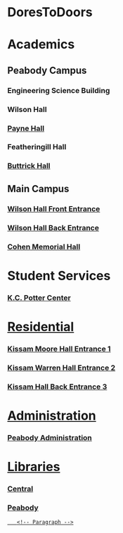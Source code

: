 
<!DOCTYPE html>
<html>
   <head>
       <title>DoresToDoors</title>
   </head>
   <body>
       <!-- Headings -->
    <h1><strong>DoresToDoors</strong></h1>
    <h1>Academics</h1>
      <h2>Peabody Campus</h2>
    <h3><ahref="https://drive.google.com/file/d/1B9674T69EwfIuq4drBI7rLGeHZ6XHAlc/view?usp=sharing">Engineering Science Building</a></h3>
       <h3>Wilson Hall</h3>
	     <h3><a href = https://drive.google.com/file/d/1Akf8UQPVHUIcc-YxId06GUO6A-tborjd/view?usp=sharing>Payne Hall</a></h3>
	     <h3>Featheringill Hall</h3>
        <h3><a href = https://drive.google.com/file/d/1TxK_ESBJIyPsJf6bpxMmFmto4vFC_eLU/view?usp=sharing>Buttrick Hall</a></h3>
      <h2>Main Campus</h2>
<h3><a href = https://drive.google.com/file/d/1EPNAXDSjsSmMEOqQq_fpiEqWGLTSMggE/view?usp=sharing>Wilson Hall Front Entrance</a></h3>    
<h3><a href = https://drive.google.com/file/d/1zExFutBoMU1JaRx_1h3qgLmWYCHIYCzO/view?usp=sharing>Wilson Hall Back Entrance</a></h3>      
<h3><a href = https://drive.google.com/file/d/19370ebzlq4TZAWUfn1c9ODbijRdGmKaT/view?usp=sharing>Cohen Memorial Hall</a></h3>
  <h1>Student Services</h1>
       <h3><a href = https://drive.google.com/file/d/19370ebzlq4TZAWUfn1c9ODbijRdGmKaT/view?usp=sharing>K.C. Potter Center</h3>
	<h1>Residential</h1>
	     <h3><a href = https://drive.google.com/file/d/1kU3vuJ6WwI5yAuIHffDFHr320PXrACpf/view?usp=sharing>Kissam Moore Hall Entrance 1</h3>
        <h3><a href = https://drive.google.com/file/d/15fmlsEHiJsAiR0EfnFrUYnILiN9eHkY6/view?usp=sharing>Kissam Warren Hall Entrance 2</h3>
        <h3><a href = https://drive.google.com/file/d/168zXYRZakBh7ntgfGmACApbT3tqQYvaU/view?usp=sharing>Kissam Hall Back Entrance 3</h3>
  <h1>Administration</h1>
	     <h3><a href = https://drive.google.com/file/d/19370ebzlq4TZAWUfn1c9ODbijRdGmKaT/view?usp=sharing>Peabody Administration</h3>
  <h1>Libraries</h1>
      <h3><a href = https://drive.google.com/file/d/19370ebzlq4TZAWUfn1c9ODbijRdGmKaT/view?usp=sharing>Central</h3>
      <h3><a href = https://drive.google.com/file/d/19370ebzlq4TZAWUfn1c9ODbijRdGmKaT/view?usp=sharing>Peabody</h3>
        
 
       <!-- Paragraph -->

</body>
</html>

